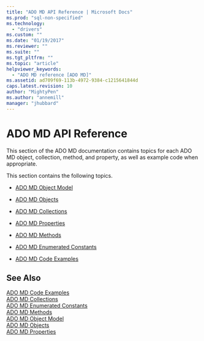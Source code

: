 ```yaml
---
title: "ADO MD API Reference | Microsoft Docs"
ms.prod: "sql-non-specified"
ms.technology:
  - "drivers"
ms.custom: ""
ms.date: "01/19/2017"
ms.reviewer: ""
ms.suite: ""
ms.tgt_pltfrm: ""
ms.topic: "article"
helpviewer_keywords: 
  - "ADO MD reference [ADO MD]"
ms.assetid: ad709f69-113b-4972-9384-c1215641844d
caps.latest.revision: 10
author: "MightyPen"
ms.author: "annemill"
manager: "jhubbard"
---
```

# ADO MD API Reference
This section of the ADO MD documentation contains topics for each ADO MD object, collection, method, and property, as well as example code when appropriate.  
  
 This section contains the following topics.  
  
-   [ADO MD Object Model](../../../ado/reference/ado-md-api/ado-md-object-model.md)  
  
-   [ADO MD Objects](../../../ado/reference/ado-md-api/ado-md-objects.md)  
  
-   [ADO MD Collections](../../../ado/reference/ado-md-api/ado-md-collections.md)  
  
-   [ADO MD Properties](../../../ado/reference/ado-md-api/ado-md-properties.md)  
  
-   [ADO MD Methods](../../../ado/reference/ado-md-api/ado-md-methods.md)  
  
-   [ADO MD Enumerated Constants](../../../ado/reference/ado-md-api/ado-md-enumerated-constants.md)  
  
-   [ADO MD Code Examples](../../../ado/reference/ado-md-api/ado-md-code-examples.md)  
  
## See Also  
 [ADO MD Code Examples](../../../ado/reference/ado-md-api/ado-md-code-examples.md)   
 [ADO MD Collections](../../../ado/reference/ado-md-api/ado-md-collections.md)   
 [ADO MD Enumerated Constants](../../../ado/reference/ado-md-api/ado-md-enumerated-constants.md)   
 [ADO MD Methods](../../../ado/reference/ado-md-api/ado-md-methods.md)   
 [ADO MD Object Model](../../../ado/reference/ado-md-api/ado-md-object-model.md)   
 [ADO MD Objects](../../../ado/reference/ado-md-api/ado-md-objects.md)   
 [ADO MD Properties](../../../ado/reference/ado-md-api/ado-md-properties.md)
